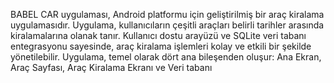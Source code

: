 BABEL CAR uygulaması, Android platformu için geliştirilmiş bir araç kiralama 
uygulamasıdır. Uygulama, kullanıcıların çeşitli araçları belirli tarihler arasında kiralamalarına 
olanak tanır. Kullanıcı dostu arayüzü ve SQLite veri tabanı entegrasyonu sayesinde, araç 
kiralama işlemleri kolay ve etkili bir şekilde yönetilebilir.
Uygulama, temel olarak dört ana bileşenden oluşur: Ana Ekran, Araç Sayfası, Araç Kiralama 
Ekranı ve Veri tabanı
